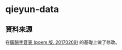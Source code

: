 # qieyun-data

## 資料來源

在[廣韻字音表 (poem 版, 20170209)](https://zhuanlan.zhihu.com/p/20430939) 的基礎上做了修改。
